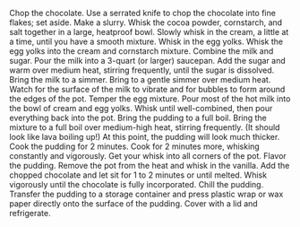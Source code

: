 Chop the chocolate. Use a serrated knife to chop the chocolate into fine flakes; set aside.
Make a slurry. Whisk the cocoa powder, cornstarch, and salt together in a large, heatproof bowl. Slowly whisk in the cream, a little at a time, until you have a smooth mixture.
Whisk in the egg yolks. Whisk the egg yolks into the cream and cornstarch mixture.
Combine the milk and sugar. Pour the milk into a 3-quart (or larger) saucepan. Add the sugar and warm over medium heat, stirring frequently, until the sugar is dissolved.
Bring the milk to a simmer. Bring to a gentle simmer over medium heat. Watch for the surface of the milk to vibrate and for bubbles to form around the edges of the pot.
Temper the egg mixture. Pour most of the hot milk into the bowl of cream and egg yolks. Whisk until well-combined, then pour everything back into the pot.
Bring the pudding to a full boil. Bring the mixture to a full boil over medium-high heat, stirring frequently. (It should look like lava boiling up!) At this point, the pudding will look much thicker.
Cook the pudding for 2 minutes. Cook for 2 minutes more, whisking constantly and vigorously. Get your whisk into all corners of the pot.
Flavor the pudding. Remove the pot from the heat and whisk in the vanilla. Add the chopped chocolate and let sit for 1 to 2 minutes or until melted. Whisk vigorously until the chocolate is fully incorporated.
Chill the pudding. Transfer the pudding to a storage container and press plastic wrap or wax paper directly onto the surface of the pudding. Cover with a lid and refrigerate.